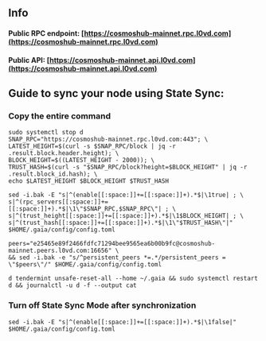 ## Info
#### Public RPC endpoint: [https://cosmoshub-mainnet.rpc.l0vd.com](https://cosmoshub-mainnet.rpc.l0vd.com)
#### Public API: [https://cosmoshub-mainnet.api.l0vd.com](https://cosmoshub-mainnet.api.l0vd.com)

## Guide to sync your node using State Sync:

### Copy the entire command
```
sudo systemctl stop d
SNAP_RPC="https://cosmoshub-mainnet.rpc.l0vd.com:443"; \
LATEST_HEIGHT=$(curl -s $SNAP_RPC/block | jq -r .result.block.header.height); \
BLOCK_HEIGHT=$((LATEST_HEIGHT - 2000)); \
TRUST_HASH=$(curl -s "$SNAP_RPC/block?height=$BLOCK_HEIGHT" | jq -r .result.block_id.hash); \
echo $LATEST_HEIGHT $BLOCK_HEIGHT $TRUST_HASH

sed -i.bak -E "s|^(enable[[:space:]]+=[[:space:]]+).*$|\1true| ; \
s|^(rpc_servers[[:space:]]+=[[:space:]]+).*$|\1\"$SNAP_RPC,$SNAP_RPC\"| ; \
s|^(trust_height[[:space:]]+=[[:space:]]+).*$|\1$BLOCK_HEIGHT| ; \
s|^(trust_hash[[:space:]]+=[[:space:]]+).*$|\1\"$TRUST_HASH\"|" $HOME/.gaia/config/config.toml

peers="e25465e89f2466fdfc71294bee9565ea6b00b9fc@cosmoshub-mainnet.peers.l0vd.com:16656" \
&& sed -i.bak -e "s/^persistent_peers *=.*/persistent_peers = \"$peers\"/" $HOME/.gaia/config/config.toml 

d tendermint unsafe-reset-all --home ~/.gaia && sudo systemctl restart d && journalctl -u d -f --output cat
```

### Turn off State Sync Mode after synchronization
```
sed -i.bak -E "s|^(enable[[:space:]]+=[[:space:]]+).*$|\1false|" $HOME/.gaia/config/config.toml
```
